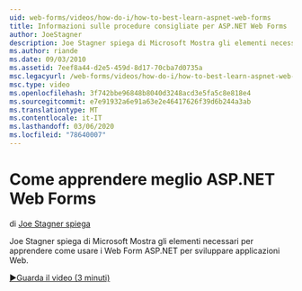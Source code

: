 ```yaml
---
uid: web-forms/videos/how-do-i/how-to-best-learn-aspnet-web-forms
title: Informazioni sulle procedure consigliate per ASP.NET Web Forms | Microsoft Docs
author: JoeStagner
description: Joe Stagner spiega di Microsoft Mostra gli elementi necessari per apprendere come usare i Web Form ASP.NET per sviluppare applicazioni Web.
ms.author: riande
ms.date: 09/03/2010
ms.assetid: 7eef8a44-d2e5-459d-8d17-70cba7d0735a
msc.legacyurl: /web-forms/videos/how-do-i/how-to-best-learn-aspnet-web-forms
msc.type: video
ms.openlocfilehash: 3f742bbe96848b8040d3248acd3e5fa5c8e818e4
ms.sourcegitcommit: e7e91932a6e91a63e2e46417626f39d6b244a3ab
ms.translationtype: MT
ms.contentlocale: it-IT
ms.lasthandoff: 03/06/2020
ms.locfileid: "78640007"
---
```

# <a name="how-to-best-learn-aspnet-web-forms"></a>Come apprendere meglio ASP.NET Web Forms

di [Joe Stagner spiega](https://github.com/JoeStagner)

Joe Stagner spiega di Microsoft Mostra gli elementi necessari per apprendere come usare i Web Form ASP.NET per sviluppare applicazioni Web.

[&#9654;Guarda il video (3 minuti)](https://channel9.msdn.com/Blogs/ASP-NET-Site-Videos/how-to-best-learn-aspnet-web-forms)
